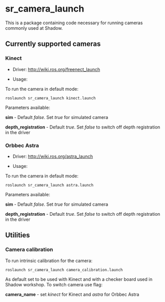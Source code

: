# sr_camera_launch

This is a package containing code necessary for running cameras commonly used at Shadow.

## Currently supported cameras
### Kinect
- Driver: <http://wiki.ros.org/freenect_launch>

- Usage:

To run the camera in default mode:

`roslaunch sr_camera_launch kinect.launch`

Parameters available:

**sim** - Default *false*. Set *true* for simulated camera

**depth_registration** - Default *true*. Set *false* to switch off depth registration in the driver

### Orbbec Astra
- Driver: <http://wiki.ros.org/astra_launch>

- Usage:

To run the camera in default mode:

`roslaunch sr_camera_launch astra.launch`

Parameters available:

**sim** - Default *false*. Set *true* for simulated camera

**depth_registration** - Default *true*. Set *false* to switch off depth registration in the driver

## Utilities
### Camera calibration
To run intrinsic calibration for the camera:

`roslaunch sr_camera_launch camera_calibration.launch`

As default set to be used with Kinect and with a checker board used in Shadow workshop. To switch camera use flag:

**camera_name** - set *kinect* for Kinect and *astra* for Orbbec Astra
